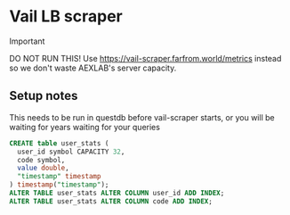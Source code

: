 # Vail LB scraper
> [!IMPORTANT]  
> DO NOT RUN THIS! Use https://vail-scraper.farfrom.world/metrics instead so we don't waste AEXLAB's server capacity.

## Setup notes
This needs to be run in questdb before vail-scraper starts, or you will be waiting for years waiting for your queries
```sql
CREATE table user_stats (
  user_id symbol CAPACITY 32,
  code symbol,
  value double,
  "timestamp" timestamp
) timestamp("timestamp");
ALTER TABLE user_stats ALTER COLUMN user_id ADD INDEX;
ALTER TABLE user_stats ALTER COLUMN code ADD INDEX;
```
